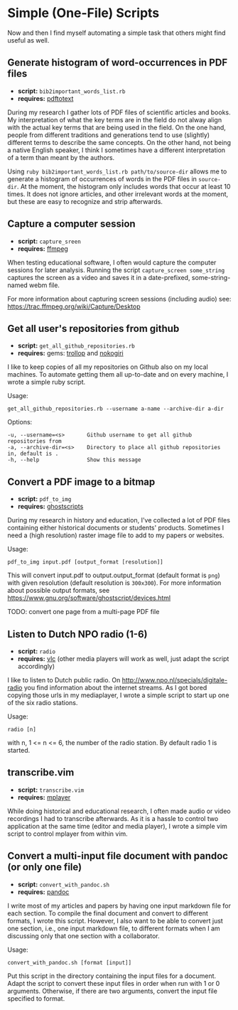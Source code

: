 # Simple (One-File) Scripts

Now and then I find myself automating a simple task that others might find
useful as well.

## Generate histogram of word-occurrences in PDF files

- **script:** `bib2important_words_list.rb`
- **requires:** [pdftotext](http://www.foolabs.com/xpdf/home.html)

During my research I gather lots of PDF files of scientific articles and
books. My interpretation of what the key terms are in the field do not alway
align with the actual key terms that are being used in the field. On the one
hand, people from different traditions and generations tend to use (slightly)
different terms to describe the same concepts. On the other hand, not being a
native English speaker, I think I sometimes have a different interpretation of a
term than meant by the authors.

Using `ruby bib2important_words_list.rb path/to/source-dir` allows me to
generate a histogram of occurrences of words in the PDF files in `source-dir`.
At the moment, the histogram only includes words that occur at least 10 times.
It does not ignore articles, and other irrelevant words at the moment, but
these are easy to recognize and strip afterwards.

## Capture a computer session

- **script:** `capture_sreen`
- **requires:** [ffmpeg](https://trac.ffmpeg.org)

When testing educational software, I often would capture the computer sessions
for later analysis. Running the script `capture_screen some_string` captures the screen as
    a video and saves it in a date-prefixed, some-string-named webm file.

For more information about capturing screen sessions (including audio) see:
https://trac.ffmpeg.org/wiki/Capture/Desktop    

## Get all user's repositories from github

- **script:** `get_all_github_repositories.rb`
- **requires:** gems: [trollop](http://manageiq.github.io/trollop/) and [nokogiri](http://www.nokogiri.org/)

I like to keep copies of all my repositories on Github also on my local
machines. To automate getting them all up-to-date and on every machine, I
wrote a simple ruby script.

Usage:

    get_all_github_repositories.rb --username a-name --archive-dir a-dir

Options:    

    -u, --username=<s>       Github username to get all github repositories from
    -a, --archive-dir=<s>    Directory to place all github repositories in, default is .
    -h, --help               Show this message

## Convert a PDF image to a bitmap

- **script:** `pdf_to_img`
- **requires:** [ghostscripts](https://www.gnu.org/software/ghostscript)

During my research in history and education, I've collected a lot of PDF files
containing either historical documents or students' products. Sometimes I need
a (high resolution) raster image file to add to my papers or websites.

Usage:

    pdf_to_img input.pdf [output_format [resolution]]

This will convert input.pdf to output.output_format (default format is `png`)
with given resolution (default resolution is `300x300`). For more information
about possible output formats, see
https://www.gnu.org/software/ghostscript/devices.html

TODO: convert one page from a multi-page PDF file

## Listen to Dutch NPO radio (1-6)

- **script:** `radio`
- **requires:** [vlc](http://www.videolan.org/vlc/) (other media players will
work as well, just adapt the script accordingly)


I like to listen to Dutch public radio. On
http://www.npo.nl/specials/digitale-radio you find information about the internet streams. As I got bored copying those urls in my mediaplayer, I wrote a simple script to start up one of the six radio stations.

Usage:

    radio [n]

with n, 1 <= n <= 6, the number of the radio station. By default radio 1 is
started.

## transcribe.vim

- **script:** `transcribe.vim`
- **requires:** [mplayer](http://mplayerhq.hu)

While doing historical and educational research, I often made audio or video
recordings I had to transcribe afterwards. As it is a hassle to control two
application at the same time (editor and media player), I wrote a simple vim
script to control mplayer from within vim.

## Convert a multi-input file document with pandoc (or only one file)

- **script:** `convert_with_pandoc.sh`
- **requires:** [pandoc](http://pandoc.org)

I write most of my articles and papers by having one input markdown file for
each section. To compile the final document and convert to different formats,
I wrote this script. However, I also want to be able to convert just one
section, i.e., one input markdown file, to different formats when I am
discussing only that one section with a collaborator.

Usage:

    convert_with_pandoc.sh [format [input]]

Put this script in the directory containing the input files for a document.
Adapt the script to convert these input files in order when run with 1 or 0
arguments. Otherwise, if there are two arguments, convert the input file
specified to format. 
